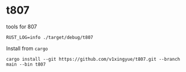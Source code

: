 # t807

tools for 807

```shell
RUST_LOG=info ./target/debug/t807
```

Install from `cargo`

```shell
cargo install --git https://github.com/v1xingyue/t807.git --branch main --bin t807
```
